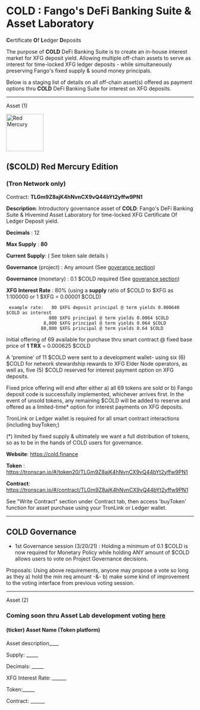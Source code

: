 
# COLD : Fango's DeFi Banking Suite & Asset Laboratory

 **C**ertificate **O**f **L**edger **D**eposits
 
 The purpose of **COLD** DeFi Banking Suite is to create an in-house interest market for XFG deposit yield.
 Allowing multiple off-chain assets to serve as interest for time-locked XFG ledger deposits - while simultaneously preserving Fango's fixed supply & sound money principals.

Below is a staging list of details on all off-chain asset(s) offered as payment options thru **COLD** DeFi Banking Suite for interest on XFG deposits.
 
-----------------------------------------------------------

Asset (1)

<img height="100px" width="100px" title="Red Mercury" src="https://raw.githubusercontent.com/FandomGold/COLD/main/TLGm9Z8ajK4hNvnCX9vQ44bYt2yffw9PN1.png"><img/>

## ($COLD) Red Mercury Edition 
### (Tron Network only)

Contract: **TLGm9Z8ajK4hNvnCX9vQ44bYt2yffw9PN1**

**Description**: Introductory governance asset of **COLD**: Fango's DeFi Banking Suite & Hivemind Asset Laboratory for time-locked XFG Certificate Of Ledger Deposit yield.

**Decimals** : 12

**Max Supply** : **80**

**Current Supply**: ( See token sale details )

**Governance** (project) : Any amount (See [goverance section](#cold-governance))

**Governance** (monetary) : 0.1 $COLD required (See [goverance section](#cold-governance))

**XFG Interest Rate** : 80%   (using a **supply** ratio of $COLD to $XFG as 1:100000 or 1 $XFG = 0.00001 $COLD) 

     example rate:   80 $XFG deposit principal @ term yields 0.000640 $COLD as interest
                    800 $XFG principal @ term yields 0.0064 $COLD
                  8,000 $XFG principal @ term yields 0.064 $COLD
                 80,000 $XFG principal @ term yields 0.64 $COLD
                                 
Initial offering of 69 available for purchase thru smart contract @ fixed base price of **1 TRX** = 0.000625 $COLD 

A 'premine' of 11 $COLD were sent to a development wallet- using six (6) $COLD for network stewardship rewards to XFG Elder Node operators, as well as, five (5) $COLD reserved for interest payment option on XFG deposits.

Fixed price offering will end after either a) all 69 tokens are sold or b) Fango deposit code is successfully implemented, whichever arrives first. 
In the event of unsold tokens, any remaining $COLD will be added to reserve and offered as a limited-time* option for interest payments on XFG deposits.  

TronLink or Ledger wallet is required for all smart contract interactions (including buyToken;)

(*) limited by fixed supply & ultimately we want a full distribution of tokens, so as to be in the hands of COLD users for governance.

**Website**: https://cold.finance

**Token** : https://tronscan.io/#/token20/TLGm9Z8ajK4hNvnCX9vQ44bYt2yffw9PN1

**Contract**: https://tronscan.io/#/contract/TLGm9Z8ajK4hNvnCX9vQ44bYt2yffw9PN1

See "Write Contract" section under Contract tab, then access 'buyToken' function for asset purchase using your TronLink or Ledger wallet.

------------------------------
<h2 id="cold-governance">COLD Governance</h2>
    
 -  1st Governance session (3/20/21) : Holding a minimum of 0.1 $COLD is now required for Monetary Policy while holding ANY amount of $COLD allows users to vote on Project Governance decisions.  

Proposals: Using above requirements, anyone may propose a vote so long as they a) hold the min req amount -&- b) make some kind of improvement to the voting interface from previous voting session.  

--------------------------------

Asset (2)

### Coming soon thru Asset Lab development voting [here](https://t.me/COLD_DeFi)


#### (ticker) Asset Name  (Token platform)

   
   Asset description____
      
   Supply: _____
   
   Decimals: _____
  
   XFG Interest Rate: ______
   
   Token:_____
   
   Contract: ______
   
